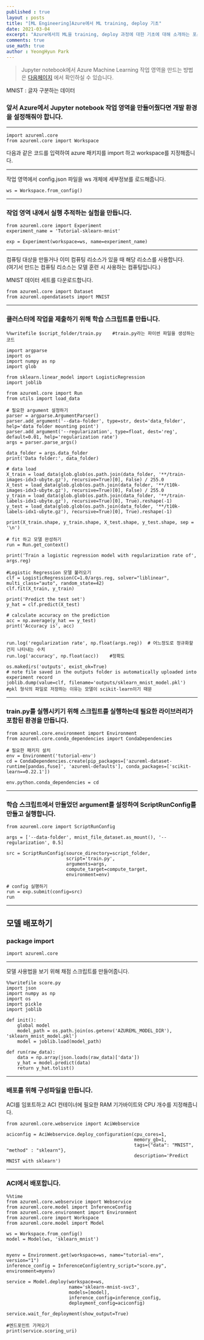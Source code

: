 ```yaml
---
published : true
layout : posts
title: "[ML Engineering]Azure에서 ML training, deploy 기초"
date: 2021-03-04
excerpt: "Azure에서의 ML을 training, deploy 과정에 대한 기초에 대해 소개하는 포스트입니다."
comments: true
use_math: true
author : YeongHyun Park
---
```


> Jupyter notebook에서 Azure Machine Learning 작업 영역을 만드는 방법은 [다음페이지](https://docs.microsoft.com/ko-kr/azure/machine-learning/tutorial-1st-experiment-sdk-setup) 에서 확인하실 수 있습니다.

MNIST : 글자 구분하는 데이터

### 앞서 Azure에서 Jupyter notebook 작업 영역을 만들어줬다면 개발 환경을 설정해줘야 합니다.

---

```
import azureml.core
from azureml.core import Workspace
```

다음과 같은 코드를 입력하여 azure 패키지를 import 하고 workspace를 지정해줍니다.

---

작업 영역에서 config.json 파일을 ws 개체에 세부정보를 로드해줍니다.

```
ws = Workspace.from_config()
```

---

### 작업 영역 내에서 실행 추적하는 실험을 만듭니다.

```
from azureml.core import Experiment
experiment_name = 'Tutorial-sklearn-mnist'

exp = Experiment(workspace=ws, name=experiment_name)
```

---

컴퓨팅 대상을 만들거나 이미 컴퓨팅 리소스가 있을 때 해당 리소스를 사용합니다.  
(여기서 만드는 컴퓨팅 리소스는 모델 훈련 시 사용하는 컴퓨팅입니다.)

MNIST 데이터 세트를 다운로드합니다.

```
from azureml.core import Dataset
from azureml.opendatasets import MNIST
```

---

### 클러스터에 작업을 제출하기 위해 학습 스크립트를 만듭니다.

```
%%writefile $script_folder/train.py    #train.py라는 파이썬 파일을 생성하는 코드

import argparse
import os
import numpy as np
import glob

from sklearn.linear_model import LogisticRegression
import joblib

from azureml.core import Run
from utils import load_data

# 필요한 argument 설정하기
parser = argparse.ArgumentParser()
parser.add_argument('--data-folder', type=str, dest='data_folder', help='data folder mounting point')
parser.add_argument('--regularization', type=float, dest='reg', default=0.01, help='regularization rate')
args = parser.parse_args()

data_folder = args.data_folder
print('Data folder:', data_folder)

# data load
X_train = load_data(glob.glob(os.path.join(data_folder, '**/train-images-idx3-ubyte.gz'), recursive=True)[0], False) / 255.0
X_test = load_data(glob.glob(os.path.join(data_folder, '**/t10k-images-idx3-ubyte.gz'), recursive=True)[0], False) / 255.0
y_train = load_data(glob.glob(os.path.join(data_folder, '**/train-labels-idx1-ubyte.gz'), recursive=True)[0], True).reshape(-1)
y_test = load_data(glob.glob(os.path.join(data_folder, '**/t10k-labels-idx1-ubyte.gz'), recursive=True)[0], True).reshape(-1)

print(X_train.shape, y_train.shape, X_test.shape, y_test.shape, sep = '\n')

# fit 하고 모델 완성하기
run = Run.get_context()

print('Train a logistic regression model with regularization rate of', args.reg)

#Logistic Regression 모델 불러오기
clf = LogisticRegression(C=1.0/args.reg, solver="liblinear", multi_class="auto", random_state=42)
clf.fit(X_train, y_train)

print('Predict the test set')
y_hat = clf.predict(X_test)

# calculate accuracy on the prediction
acc = np.average(y_hat == y_test)
print('Accuracy is', acc)


run.log('regularization rate', np.float(args.reg))  # 어느정도로 정규화할 건지 나타내는 수치
run.log('accuracy', np.float(acc))    #정확도

os.makedirs('outputs', exist_ok=True)
# note file saved in the outputs folder is automatically uploaded into experiment record
joblib.dump(value=clf, filename='outputs/sklearn_mnist_model.pkl')   
#pkl 형식의 파일로 저장하는 이유는 모델이 scikit-learn이기 때문
```

---

### train.py를 실행시키기 위해 스크립트를 실행하는데 필요한 라이브러리가 포함된 환경을 만듭니다.

```
from azureml.core.environment import Environment
from azureml.core.conda_dependencies import CondaDependencies

# 필요한 패키지 설치
env = Environment('tutorial-env')
cd = CondaDependencies.create(pip_packages=['azureml-dataset-runtime[pandas,fuse]', 'azureml-defaults'], conda_packages=['scikit-learn==0.22.1'])

env.python.conda_dependencies = cd

```

---

### 학습 스크립트에서 만들었던 argument를 설정하여 ScriptRunConfig를 만들고 실행합니다.

```
from azureml.core import ScriptRunConfig

args = ['--data-folder', mnist_file_dataset.as_mount(), '--regularization', 0.5]

src = ScriptRunConfig(source_directory=script_folder,
                      script='train.py', 
                      arguments=args,
                      compute_target=compute_target,
                      environment=env)

# config 실행하기
run = exp.submit(config=src)
run
```

---

## 모델 배포하기

### package import

```
import azureml.core
```

---

모델 사용법을 보기 위해 채점 스크립트를 만들어줍니다.

```
%%writefile score.py
import json
import numpy as np
import os
import pickle
import joblib

def init():
    global model
    model_path = os.path.join(os.getenv('AZUREML_MODEL_DIR'), 'sklearn_mnist_model.pkl')
    model = joblib.load(model_path)

def run(raw_data):
    data = np.array(json.loads(raw_data)['data'])
    y_hat = model.predict(data)
    return y_hat.tolist()
```

---

### 배포를 위해 구성파일을 만듭니다.

ACI를 임포트하고 ACI 컨테이너에 필요한 RAM 기가바이트와 CPU 개수를 지정해줍니다.

```
from azureml.core.webservice import AciWebservice

aciconfig = AciWebservice.deploy_configuration(cpu_cores=1, 
                                               memory_gb=1, 
                                               tags={"data": "MNIST",  "method" : "sklearn"}, 
                                               description='Predict MNIST with sklearn')
```

---

### ACI에서 배포합니다.

```
%%time
from azureml.core.webservice import Webservice
from azureml.core.model import InferenceConfig
from azureml.core.environment import Environment
from azureml.core import Workspace
from azureml.core.model import Model

ws = Workspace.from_config()
model = Model(ws, 'sklearn_mnist')


myenv = Environment.get(workspace=ws, name="tutorial-env", version="1")
inference_config = InferenceConfig(entry_script="score.py", environment=myenv)

service = Model.deploy(workspace=ws, 
                       name='sklearn-mnist-svc3', 
                       models=[model], 
                       inference_config=inference_config, 
                       deployment_config=aciconfig)

service.wait_for_deployment(show_output=True)

#엔드포인트 가져오기
print(service.scoring_uri)
```

